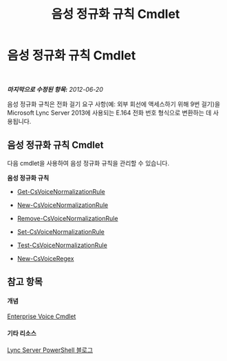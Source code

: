 ﻿---
title: 음성 정규화 규칙 Cmdlet
TOCTitle: 음성 정규화 규칙 Cmdlet
ms:assetid: 8d500ccb-318b-4bb3-87fe-63bff4d8d436
ms:mtpsurl: https://technet.microsoft.com/ko-kr/library/Gg415662(v=OCS.15)
ms:contentKeyID: 49304333
ms.date: 08/10/2015
mtps_version: v=OCS.15
ms.translationtype: HT
---

# 음성 정규화 규칙 Cmdlet

 

_**마지막으로 수정된 항목:** 2012-06-20_

음성 정규화 규칙은 전화 걸기 요구 사항(예: 외부 회선에 액세스하기 위해 9번 걸기)을 Microsoft Lync Server 2013에 사용되는 E.164 전화 번호 형식으로 변환하는 데 사용됩니다.

## 음성 정규화 규칙 Cmdlet

다음 cmdlet을 사용하여 음성 정규화 규칙을 관리할 수 있습니다.

**음성 정규화 규칙**

  -   
    [Get-CsVoiceNormalizationRule](get-csvoicenormalizationrule.md)

  -   
    [New-CsVoiceNormalizationRule](new-csvoicenormalizationrule.md)

  -   
    [Remove-CsVoiceNormalizationRule](remove-csvoicenormalizationrule.md)

  -   
    [Set-CsVoiceNormalizationRule](set-csvoicenormalizationrule.md)

  -   
    [Test-CsVoiceNormalizationRule](test-csvoicenormalizationrule.md)

  -   
    [New-CsVoiceRegex](new-csvoiceregex.md)

## 참고 항목

#### 개념

[Enterprise Voice Cmdlet](lync-server-2013-enterprise-voice-cmdlets.md)  

#### 기타 리소스

[Lync Server PowerShell 블로그](http://go.microsoft.com/fwlink/?linkid=203150%26clcid=0x412)

